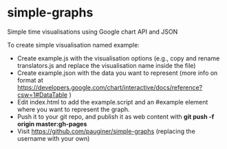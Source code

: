 # simple-graphs
Simple time visualisations using Google chart API and JSON

To create simple visualisation named example:
* Create example.js with the visualisation options (e.g., copy and rename translators.js and replace the visualisation name inside the file)
* Create example.json with the data you want to represent (more info on format at https://developers.google.com/chart/interactive/docs/reference?csw=1#DataTable )
* Edit index.html to add the example.script and an #example element where you want to represent the graph.
* Push it to your git repo, and publish it as web content with **git push -f origin master:gh-pages**
* Visit https://github.com/pauginer/simple-graphs  (replacing the username with your own)

